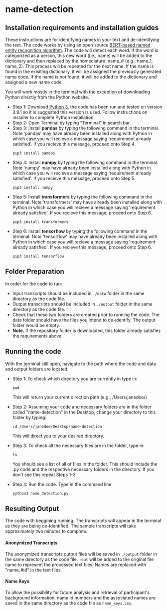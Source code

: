 # name-detection

## Installation requirements and installation guides

These instructions are for identifying names in your text and de-identifying the text. The code works by using an open source [BERT-based named entity recognition algorithm](https://huggingface.co/dslim/bert-base-NER). The code will detect each word. If the word is categorized as a person, this new word (i.e., name) will be added to the dictionary and then replaced by the nomeclature: name_# (e.g., name_1, name_2). This process will be repeated for the next name. If the name is found in the exisiting dictionary, it will be assigned the previously generated name code. If the name is not found, it will be added to the dictionary and assigned a new name code.

You will work mostly in the terminal with the exception of downloading Python directly from the Python website.

* Step 1: Download [Python 3](https://www.python.org/downloads/macos/), the code has been run and tested on version 3.9.1 so it is suggested this version is used. Follow instructions on installer to complete Python installation.
* Step 2: Open Terminal by typing “Terminal” in search bar.
* Step 3: Install **pandas** by typing the following command in the terminal. Note 'pandas' may have already been installed along with Python in which case you will recieve a message saying 'requirement already satisfied'. If you recieve this message, proceed onto Step 4.
  ```
  pip3 install pandas
  ```
* Step 4: Install **numpy** by typing the following command in the terminal. Note 'numpy' may have already been installed along with Python in which case you will recieve a message saying 'requirement already satisfied'. If you recieve this message, proceed onto Step 5.
  ```
  pip3 install numpy
  ```
* Step 5: Install **transformers** by typing the following command in the terminal. Note 'transformers' may have already been installed along with Python in which case you will recieve a message saying 'requirement already satisfied'. If you recieve this message, proceed onto Step 6.
  ```
  pip3 install transformers
  ```
* Step 6: Install **tensorflow** by typing the following command in the terminal. Note 'tensorflow' may have already been installed along with Python in which case you will recieve a message saying 'requirement already satisfied'. If you recieve this message, proceed onto Step 6.
  ```
  pip3 install tensorflow
  ```
  
## Folder Preparation
In order for the code to run:
* Input transcripts should be included in `./data` folder in the same directory as the code file.
* Output transcripts should be included in `./output` folder in the same directory as the code file.
* Check that these two folders are created prior to running the code. The data folder should have the files you intend to de-identify. The output folder would be empty.
* **Note.** If the repository folder is downloaded, this folder already satisfies the requirements above. 

## Running the code
With the terminal still open, navigate to the path where the code and data and output folders are located.
* Step 1: To check which directory you are currently in type in:
   ```
   pwd
   ```
   This will return your current direction path (e.g., /Users/janedoe/)
* Step 2: Assuming your code and necessary folders are in the folder called "name-detection" in the Desktop, change your directory to this folder by typing:
  ```
  cd /Users/janedoe/Desktop/name-detection
  ```
  This will direct you to your desired directory.
  
* Step 3: To check all the necessary files are in the folder, type in:
  ```
  ls
  ```
  You should see a list of all of files in the folder. This should include the .py code and the respective necessary folders in the directory. If you don't see this repeat Steps 1-3.
* Step 4: Run the code. Type in the command line:
  ```
  python3 name_detection.py
  ```
## Resulting Output
The code with beggining running. The transcripts will appear in the terminal as they are being de-identified. The sample transcripts will take approximately two minutes to complete.

#### Anonymized Transcripts

The anonymized transcripts output files will be saved in `./output` folder in the same directory as the code file. `-out` will be added to the original file name to represent the processed text files. Names are replaced with "name_#id" in the text files.

#### Name Keys

To allow the possibility for future analysis and retrieval of participant's background information, name id numbers and the associated names are saved in the same directory as the code file as `name_keys.csv`.
